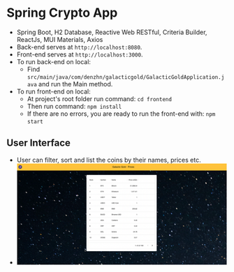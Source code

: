 # Spring Crypto App

- Spring Boot, H2 Database, Reactive Web RESTful, Criteria Builder, ReactJs, MUI Materials, Axios
- Back-end serves at `http://localhost:8080`.
- Front-end serves at `http://localhost:3000`.
- To run back-end on local:
    - Find `src/main/java/com/denzhn/galacticgold/GalacticGoldApplication.java` and run the Main method.
- To run front-end on local:
    - At project's root folder run command: `cd frontend`
    - Then run command: `npm install`
    - If there are no errors, you are ready to run the front-end with: `npm start`

## User Interface

- User can filter, sort and list the coins by their names, prices etc.
- ![Interface](interface.png)


